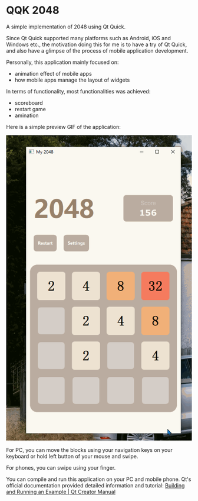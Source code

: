 # QQK 2048

A simple implementation of 2048 using Qt Quick. 

Since Qt Quick supported many platforms such as Android, iOS and Windows etc., the motivation doing this for me is to have a try of Qt Quick, and also have a glimpse of the process of mobile application development.

Personally, this application mainly focused on:

+ animation effect of mobile apps
+ how mobile apps manage the layout of widgets

In terms of functionality, most functionalities was achieved:

+ scoreboard
+ restart game
+ amination

Here is a simple preview GIF of the application:

![demo](demo.gif)



For PC, you can move the blocks using your navigation keys on your keyboard or hold left button of your mouse and swipe.

For phones, you can swipe using your finger.

You can compile and run this application on your PC and mobile phone. Qt's official documentation provided detailed information and tutorial: [Building and Running an Example | Qt Creator Manual](https://doc.qt.io/qtcreator/creator-build-example-application.html) 